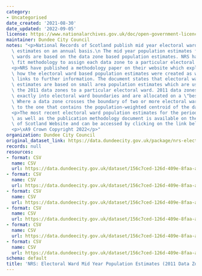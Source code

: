 ```yaml
---
category:
- Uncategorised
date_created: '2021-08-30'
date_updated: '2022-09-05'
license: https://www.nationalarchives.gov.uk/doc/open-government-licence/version/3/
maintainer: Dundee City Council
notes: "<p>National Records of Scotland publish mid year electoral ward population\
  \ estimates on an annual basis.\n The mid year population estimates for the electoral\
  \ wards are based on the data zone based population estimates. NRS have used a best\
  \ fit methodology to assign each data zone to a particular electoral ward. </p>\n\
  <p>NRS have published a methodology paper on their website which explains in detail\
  \ how the electoral ward based population estimates were created as well as supplying\
  \ links to further information. The document states that electoral ward population\
  \ estimates are based on small area population estimates which are used to assign\
  \ the 2011 data zones to a particular electoral ward. 2011 data zones do not fit\
  \ exactly into electoral ward boundaries and are allocated on a \"best fit\" basis.\
  \ Where a data zone crosses the boundary of two or more electoral wards it is allocated\
  \ to the one that contains the population-weighted centroid of the data zone.</p>\n\
  <p>The most recent electoral ward population estimates for the period 2001-2021\
  \ as well as the publication methodology document is available on the National Records\
  \ of Scotland Website and can be accessed by clicking on the link below:</p>\n<p>https://www.nrscotland.gov.uk/statistics-and-data/statistics/statistics-by-theme/population/population-estimates/2011-based-special-area-population-estimates/electoral-ward-population-estimates</p>\n\
  <p>\xA9 Crown Copyright 2022</p>"
organization: Dundee City Council
original_dataset_link: https://data.dundeecity.gov.uk/package/nrs-electoral-ward-mid-year-population-estimates-2011-data-zone-based
records: null
resources:
- format: CSV
  name: CSV
  url: https://data.dundeecity.gov.uk/dataset/156c7ced-126d-409e-8faa-afa90b775cd6/resource/3be2f1be-2861-49cb-870a-73b2432eb7df/download/2020_ward_estimates.csv
- format: CSV
  name: CSV
  url: https://data.dundeecity.gov.uk/dataset/156c7ced-126d-409e-8faa-afa90b775cd6/resource/294ad40c-bbb7-47a1-a8b1-865c859c7de8/download/2019_ward_estimates.csv
- format: CSV
  name: CSV
  url: https://data.dundeecity.gov.uk/dataset/156c7ced-126d-409e-8faa-afa90b775cd6/resource/0b78954f-0c5e-426d-9e34-1cc9f8030420/download/2018_ward_estimates.csv
- format: CSV
  name: CSV
  url: https://data.dundeecity.gov.uk/dataset/156c7ced-126d-409e-8faa-afa90b775cd6/resource/8391a9cc-7121-4f18-a4f1-518f8e6d7dbe/download/2017_wrd_estimates.csv
- format: CSV
  name: CSV
  url: https://data.dundeecity.gov.uk/dataset/156c7ced-126d-409e-8faa-afa90b775cd6/resource/c6d2fdc0-be71-4f46-9780-85034db9cf39/download/2016_ward_estimates.csv
- format: CSV
  name: CSV
  url: https://data.dundeecity.gov.uk/dataset/156c7ced-126d-409e-8faa-afa90b775cd6/resource/9b5e895f-faa7-4719-ba5b-c2708f3ffcaa/download/nrs_2021_electoral_ward_mye_population.csv
schema: default
title: 'NRS: Electoral Ward Mid Year Population Estimates (2011 Data Zone Based)'
---
```

